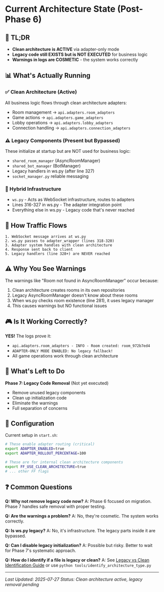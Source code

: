 # Current Architecture State (Post-Phase 6)

## 🎯 TL;DR
- **Clean architecture is ACTIVE** via adapter-only mode
- **Legacy code still EXISTS but is NOT EXECUTED** for business logic
- **Warnings in logs are COSMETIC** - the system works correctly

## 📊 What's Actually Running

### ✅ Clean Architecture (Active)
All business logic flows through clean architecture adapters:
- Room management → `api.adapters.room_adapters`
- Game actions → `api.adapters.game_adapters`
- Lobby operations → `api.adapters.lobby_adapters`
- Connection handling → `api.adapters.connection_adapters`

### ⚠️ Legacy Components (Present but Bypassed)
These initialize at startup but are NOT used for business logic:
- `shared_room_manager` (AsyncRoomManager)
- `shared_bot_manager` (BotManager)
- Legacy handlers in ws.py (after line 327)
- `socket_manager.py` reliable messaging

### 🔄 Hybrid Infrastructure
- `ws.py` - Acts as WebSocket infrastructure, routes to adapters
- Lines 316-327 in ws.py - The adapter integration point
- Everything else in ws.py - Legacy code that's never reached

## 🚦 How Traffic Flows

```
1. WebSocket message arrives at ws.py
2. ws.py passes to adapter_wrapper (lines 318-320)
3. Adapter system handles with clean architecture
4. Response sent back to client
5. Legacy handlers (line 328+) are NEVER reached
```

## ⚠️ Why You See Warnings

The warnings like "Room not found in AsyncRoomManager" occur because:
1. Clean architecture creates rooms in its own repositories
2. Legacy AsyncRoomManager doesn't know about these rooms
3. When ws.py checks room existence (line 281), it uses legacy manager
4. This causes warnings but NO functional issues

## 🎮 Is It Working Correctly?

**YES!** The logs prove it:
- `api.adapters.room_adapters - INFO - Room created: room_972b7ed4`
- `ADAPTER-ONLY MODE ENABLED: No legacy fallback!`
- All game operations work through clean architecture

## 📝 What's Left to Do

**Phase 7: Legacy Code Removal** (Not yet executed)
- Remove unused legacy components
- Clean up initialization code
- Eliminate the warnings
- Full separation of concerns

## 🔧 Configuration

Current setup in `start.sh`:
```bash
# These enable adapter routing (critical)
export ADAPTER_ENABLED=true
export ADAPTER_ROLLOUT_PERCENTAGE=100

# These are for internal clean architecture components
export FF_USE_CLEAN_ARCHITECTURE=true
# ... other FF flags
```

## ❓ Common Questions

**Q: Why not remove legacy code now?**
A: Phase 6 focused on migration. Phase 7 handles safe removal with proper testing.

**Q: Are the warnings a problem?**
A: No, they're cosmetic. The system works correctly.

**Q: Is ws.py legacy?**
A: No, it's infrastructure. The legacy parts inside it are bypassed.

**Q: Can I disable legacy initialization?**
A: Possible but risky. Better to wait for Phase 7's systematic approach.

**Q: How do I identify if a file is legacy or clean?**
A: See [Legacy vs Clean Identification Guide](./docs/task3-abstraction-coupling/implementation/guides/LEGACY_VS_CLEAN_IDENTIFICATION_GUIDE.md) or use `python tools/identify_architecture_type.py`

---
*Last Updated: 2025-07-27*
*Status: Clean architecture active, legacy removal pending*